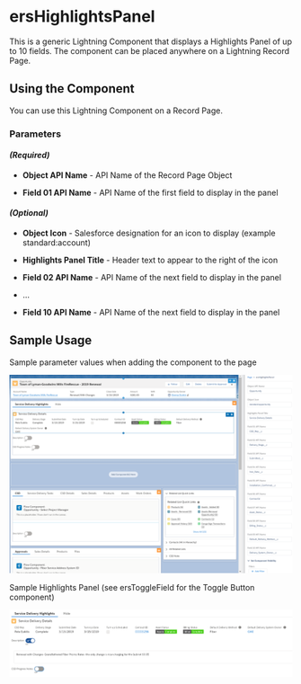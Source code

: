 # ersHighlightsPanel

This is a generic Lightning Component that displays a Highlights Panel of up to 10 fields.  The component can be placed anywhere on a Lightning Record Page.

## Using the Component

You can use this Lightning Component on a Record Page.

### Parameters

#### _(Required)_

- **Object API Name** - API Name of the Record Page Object

- **Field 01 API Name** - API Name of the first field to display in the panel

#### _(Optional)_

- **Object Icon** - Salesforce designation for an icon to display (example standard:account)

- **Highlights Panel Title** - Header text to appear to the right of the icon

- **Field 02 API Name** - API Name of the next field to display in the panel

- ...

- **Field 10 API Name** - API Name of the next field to display in the panel

## Sample Usage

Sample parameter values when adding the component to the page

![Setup Page](Configure.PNG?raw=true)

Sample Highlights Panel (see ersToggleField for the Toggle Button component)

![Sample Panel](Example.PNG?raw=true)
